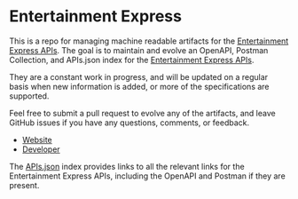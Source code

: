 # Entertainment ExpressThis is a repo for managing machine readable artifacts for the [Entertainment Express APIs](https://www.internetvideoarchive.com/). The goal is to maintain and evolve an OpenAPI, Postman Collection, and APIs.json index for the [Entertainment Express APIs](https://www.internetvideoarchive.com/).They are a constant work in progress, and will be updated on a regular basis when new information is added, or more of the specifications are supported.Feel free to submit a pull request to evolve any of the artifacts, and leave GitHub issues if you have any questions, comments, or feedback.- [Website](https://www.internetvideoarchive.com/)- [Developer](https://www.internetvideoarchive.com/)The [APIs.json](https://github.com/api-evangelist/entertainment-express/blob/master/apis.json) index provides links to all the relevant links for the Entertainment Express APIs, including the OpenAPI and Postman if they are present.